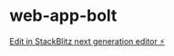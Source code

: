# web-app-bolt

[Edit in StackBlitz next generation editor ⚡️](https://stackblitz.com/~/github.com/tk22kalal2/web-app-bolt)